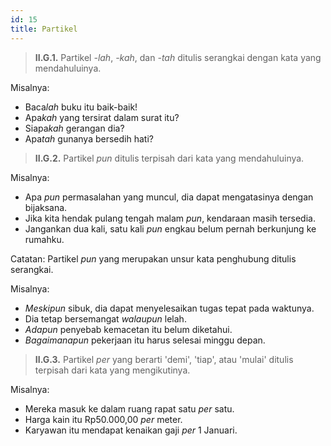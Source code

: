 ```yaml
---
id: 15
title: Partikel
---
```


> **II.G.1.** Partikel _-lah_, _-kah_, dan _-tah_ ditulis serangkai dengan kata yang mendahuluinya.

Misalnya:

- Baca*lah* buku itu baik-baik!
- Apa*kah* yang tersirat dalam surat itu?
- Siapa*kah* gerangan dia?
- Apa*tah* gunanya bersedih hati?

> **II.G.2.** Partikel _pun_ ditulis terpisah dari kata yang mendahuluinya.

Misalnya:

- Apa _pun_ permasalahan yang muncul, dia dapat mengatasinya dengan bijaksana.
- Jika kita hendak pulang tengah malam _pun_, kendaraan masih tersedia.
- Jangankan dua kali, satu kali _pun_ engkau belum pernah berkunjung ke rumahku.

Catatan: Partikel _pun_ yang merupakan unsur kata penghubung ditulis serangkai.

Misalnya:

- _Meskipun_ sibuk, dia dapat menyelesaikan tugas tepat pada waktunya.
- Dia tetap bersemangat _walaupun_ lelah.
- _Adapun_ penyebab kemacetan itu belum diketahui.
- _Bagaimanapun_ pekerjaan itu harus selesai minggu depan.

> **II.G.3.** Partikel _per_ yang berarti 'demi', 'tiap', atau 'mulai' ditulis terpisah dari kata yang mengikutinya.

Misalnya:

- Mereka masuk ke dalam ruang rapat satu _per_ satu.
- Harga kain itu Rp50.000,00 _per_ meter.
- Karyawan itu mendapat kenaikan gaji _per_ 1 Januari.
